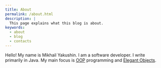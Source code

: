 ```yaml
---
title: About
permalink: /about.html
description: |
  This page explains what this blog is about.
keywords:
  - about
  - blog
  - contacts
---
```


Hello!
My name is Mikhail Yakushin. I am a software developer. I write primarily in Java.
My main focus is [OOP] programming and [Elegant Objects].


[OOP]:              https://www.yegor256.com/2016/08/15/what-is-wrong-object-oriented-programming.html
[Elegant Objects]:  https://www.elegantobjects.org